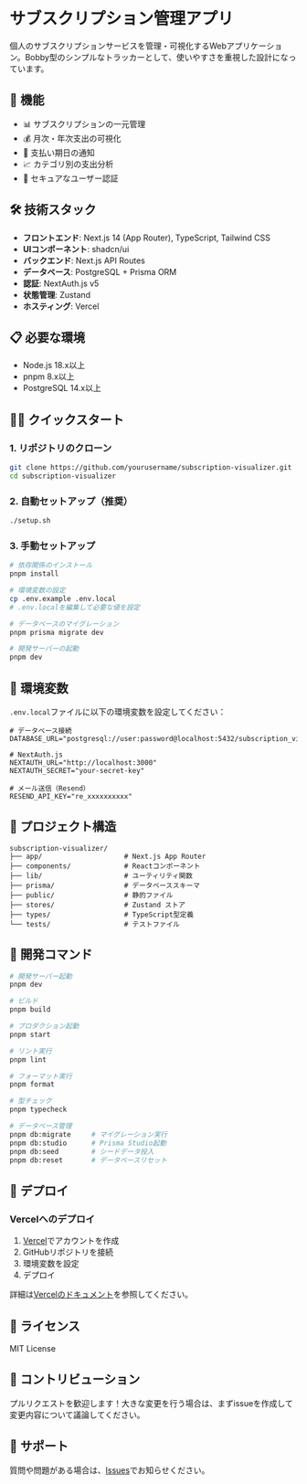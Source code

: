 # サブスクリプション管理アプリ

個人のサブスクリプションサービスを管理・可視化するWebアプリケーション。Bobby型のシンプルなトラッカーとして、使いやすさを重視した設計になっています。

## 🚀 機能

- 📊 サブスクリプションの一元管理
- 💰 月次・年次支出の可視化
- 📅 支払い期日の通知
- 📈 カテゴリ別の支出分析
- 🔐 セキュアなユーザー認証

## 🛠 技術スタック

- **フロントエンド**: Next.js 14 (App Router), TypeScript, Tailwind CSS
- **UIコンポーネント**: shadcn/ui
- **バックエンド**: Next.js API Routes
- **データベース**: PostgreSQL + Prisma ORM
- **認証**: NextAuth.js v5
- **状態管理**: Zustand
- **ホスティング**: Vercel

## 📋 必要な環境

- Node.js 18.x以上
- pnpm 8.x以上
- PostgreSQL 14.x以上

## 🏃‍♂️ クイックスタート

### 1. リポジトリのクローン

```bash
git clone https://github.com/yourusername/subscription-visualizer.git
cd subscription-visualizer
```

### 2. 自動セットアップ（推奨）

```bash
./setup.sh
```

### 3. 手動セットアップ

```bash
# 依存関係のインストール
pnpm install

# 環境変数の設定
cp .env.example .env.local
# .env.localを編集して必要な値を設定

# データベースのマイグレーション
pnpm prisma migrate dev

# 開発サーバーの起動
pnpm dev
```

## 🔧 環境変数

`.env.local`ファイルに以下の環境変数を設定してください：

```env
# データベース接続
DATABASE_URL="postgresql://user:password@localhost:5432/subscription_visualizer"

# NextAuth.js
NEXTAUTH_URL="http://localhost:3000"
NEXTAUTH_SECRET="your-secret-key"

# メール送信（Resend）
RESEND_API_KEY="re_xxxxxxxxxx"
```

## 📂 プロジェクト構造

```
subscription-visualizer/
├── app/                    # Next.js App Router
├── components/             # Reactコンポーネント
├── lib/                    # ユーティリティ関数
├── prisma/                 # データベーススキーマ
├── public/                 # 静的ファイル
├── stores/                 # Zustand ストア
├── types/                  # TypeScript型定義
└── tests/                  # テストファイル
```

## 🧪 開発コマンド

```bash
# 開発サーバー起動
pnpm dev

# ビルド
pnpm build

# プロダクション起動
pnpm start

# リント実行
pnpm lint

# フォーマット実行
pnpm format

# 型チェック
pnpm typecheck

# データベース管理
pnpm db:migrate     # マイグレーション実行
pnpm db:studio      # Prisma Studio起動
pnpm db:seed        # シードデータ投入
pnpm db:reset       # データベースリセット
```

## 🚀 デプロイ

### Vercelへのデプロイ

1. [Vercel](https://vercel.com)でアカウントを作成
2. GitHubリポジトリを接続
3. 環境変数を設定
4. デプロイ

詳細は[Vercelのドキュメント](https://vercel.com/docs)を参照してください。

## 📝 ライセンス

MIT License

## 🤝 コントリビューション

プルリクエストを歓迎します！大きな変更を行う場合は、まずissueを作成して変更内容について議論してください。

## 📧 サポート

質問や問題がある場合は、[Issues](https://github.com/yourusername/subscription-visualizer/issues)でお知らせください。
